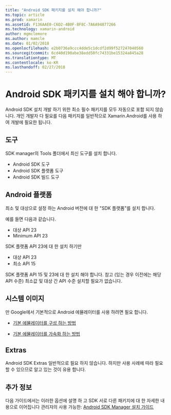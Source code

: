```yaml
---
title: "Android SDK 패키지를 설치 해야 합니까?"
ms.topic: article
ms.prod: xamarin
ms.assetid: F136AAE0-C6D2-4B0F-8F8C-7A6A94877266
ms.technology: xamarin-android
author: mgmclemore
ms.author: mamcle
ms.date: 01/02/2018
ms.openlocfilehash: e2b0736a9ccc4dde5c1dcdf2d99f527247040560
ms.sourcegitcommit: 6cd40d190abe38edd50fc74331be15324a845a28
ms.translationtype: MT
ms.contentlocale: ko-KR
ms.lasthandoff: 02/27/2018
---
```

# <a name="which-android-sdk-packages-should-i-install"></a>Android SDK 패키지를 설치 해야 합니까?

Android SDK 설치 개발 하기 위한 최소 필수 패키지를 모두 자동으로 포함 되지 않습니다. 개인 개발자 다 필요를 다음 패키지를 일반적으로 Xamarin.Android를 사용 하 여 개발에 필요한 됩니다.

## <a name="tools"></a>도구

SDK manager의 Tools 폴더에서 최신 도구를 설치 합니다.

- Android SDK 도구
- Android SDK 플랫폼 도구
- Android SDK 빌드 도구

## <a name="android-platforms"></a>Android 플랫폼

최소 및 대상으로 설정 하는 Android 버전에 대 한 "SDK 플랫폼"를 설치 합니다. 

예를 들면 다음과 같습니다.

- 대상 API 23
- Minimum API 23

SDK 플랫폼 API 23에 대 한 설치 하기만

- 대상 API 23
- 최소 API 15

SDK 플랫폼 API 15 및 23에 대 한 설치 해야 합니다. 참고 (있는 경우 이전에는 해당 API 수준) 최소값 및 대상 간 API 수준 설치할 필요가 없습니다.

## <a name="system-images"></a>시스템 이미지
만 Google에서 기본적으로 Android 에뮬레이터를 사용 하려면 필요 합니다. 

- [기본 에뮬레이터를 구성 하는 방법](~/android/get-started/installation/android-emulator/index.md)

- [기본 에뮬레이터를 가속화 하는 방법](~/android/get-started/installation/android-emulator/index.md)

## <a name="extras"></a>Extras
Android SDK Extras 일반적으로 필요 하지 않습니다. 하지만 사용 사례에 따라 필요할 수 있으므로 알고 있는 것이 유용 합니다.

## <a name="further-reading"></a>추가 정보
다음 가이드에서는 이러한 옵션에 설명 하 고 SDK 서로 다른 패키지에 대 한 자세한 내용으로 이어집니다 관리자의 사용 가능한: [Android SDK Manager 설치 가이드](http://www.themethodology.net/2015/02/android-sdk-manager-setup-for.html?m=1)

